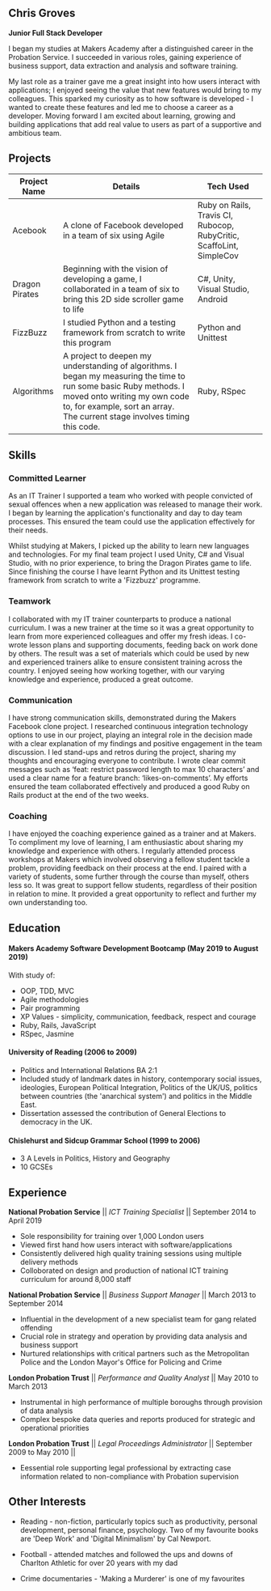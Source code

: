 ## Chris Groves

**Junior Full Stack Developer**

I began my studies at Makers Academy after a distinguished career in the Probation Service. I succeeded in various roles, gaining experience of business support, data extraction and analysis and software training. 

My last role as a trainer gave me a great insight into how users interact with applications; I enjoyed seeing the value that new features would bring to my colleagues. This sparked my curiosity as to how software is developed - I wanted to create these features and led me to choose a career as a developer. Moving forward I am excited about learning, growing and building applications that add real value to users as part of a supportive and ambitious team.

## Projects

| Project Name  | Details                                                                 | Tech Used                |
| ------------- | ------------------------------------------------------------------------|--------------------------|
| Acebook       | A clone of Facebook developed in a team of six using Agile              | Ruby on Rails, Travis CI, Rubocop,                                                                                             RubyCritic, ScaffoLint, SimpleCov | 
| Dragon Pirates| Beginning with the vision of developing a game, I collaborated in a team of six to bring this 2D side scroller game to life                                                                     | C#, Unity, Visual Studio, Android |                                                                       
| FizzBuzz      | I studied Python and a testing framework from scratch to write this program |Python and Unittest  |  
| Algorithms    | A project to deepen my understanding of algorithms. I began my measuring the time to run some basic Ruby methods. I moved onto writing my own code to, for example, sort an array. The current stage involves timing this code. | Ruby, RSpec |

                                                           
                  

## Skills

### Committed Learner

As an IT Trainer I supported a team who worked with people convicted of sexual offences when a new application was released to manage their work. I began by learning the application's functionality and day to day team processes. This ensured the team could use the application effectively for their needs.

Whilst studying at Makers, I picked up the ability to learn new languages and technologies. For my final team project I used Unity, C# and Visual Studio, with no prior experience, to bring the Dragon Pirates game to life. Since finishing the course I have learnt Python and its Unittest testing framework from scratch to write a 'Fizzbuzz' programme.

### Teamwork

I collaborated with my IT trainer counterparts to produce a national curriculum. I was a new trainer at the time so it was a great opportunity to learn from more experienced colleagues and offer my fresh ideas. I co-wrote lesson plans and supporting documents, feeding back on work done by others. The result was a set of materials which could be used by new and experienced trainers alike to ensure consistent training across the country. I enjoyed seeing how working together, with our varying knowledge and experience, produced a great outcome.

### Communication

I have strong communication skills, demonstrated during the Makers Facebook clone project. I researched continuous integration technology options to use in our project, playing an integral role in the decision made with a clear explanation of my findings and positive engagement in the team discussion. I led stand-ups and retros during the project, sharing my thoughts and encouraging everyone to contribute. I wrote clear commit messages such as ‘feat: restrict password length to max 10 characters’ and used a clear name for a feature branch: ‘likes-on-comments’. My efforts ensured the team collaborated effectively and produced a good Ruby on Rails product at the end of the two weeks.

### Coaching

I have enjoyed the coaching experience gained as a trainer and at Makers. To compliment my love of learning, I am enthusiastic about sharing my knowledge and experience with others. I regularly attended process workshops at Makers which involved observing a fellow student tackle a problem, providing feedback on their process at the end. I paired with a variety of students, some further through the course than myself, others less so. It was great to support fellow students, regardless of their position in relation to mine. It provided a great opportunity to reflect and further my own understanding too. 


## Education

#### Makers Academy Software Development Bootcamp (May 2019 to August 2019)

With study of:

- OOP, TDD, MVC
- Agile methodologies
- Pair programming
- XP Values - simplicity, communication, feedback, respect and courage
- Ruby, Rails, JavaScript
- RSpec, Jasmine

#### University of Reading (2006 to 2009)

- Politics and International Relations BA 2:1
- Included study of landmark dates in history, contemporary social issues, ideologies, European Political Integration, Politics of the UK/US, politics between countries (the 'anarchical system') and politics in the Middle East. 
- Dissertation assessed the contribution of General Elections to democracy in the UK.

#### Chislehurst and Sidcup Grammar School (1999 to 2006)

- 3 A Levels in Politics, History and Geography
- 10 GCSEs

## Experience

**National Probation Service**  || *ICT Training Specialist* || September 2014 to April 2019

- Sole responsibility for training over 1,000 London users
- Viewed first hand how users interact with software/applications
- Consistently delivered high quality training sessions using multiple delivery methods
- Colloborated on design and production of national ICT training curriculum for around 8,000 staff


**National Probation Service** || *Business Support Manager* || March 2013 to September 2014

- Influential in the development of a new specialist team for gang related offending
- Crucial role in strategy and operation by providing data analysis and business support
- Nurtured relationships with critical partners such as the Metropolitan Police and the London Mayor's Office for Policing and Crime


**London Probation Trust** || *Performance and Quality Analyst* || May 2010 to March 2013 

- Instrumental in high performance of multiple boroughs through provision of data analysis
- Complex bespoke data queries and reports produced for strategic and operational priorities


**London Probation Trust** || *Legal Proceedings Administrator* || September 2009 to May 2010 || 

- Eessential role supporting legal professional by extracting case information related to non-compliance with Probation supervision


## Other Interests

- Reading - non-fiction, particularly topics such as productivity, personal development, personal finance, psychology. Two of my favourite books are 'Deep Work' and 'Digital Minimalism' by Cal Newport. 

- Football - attended matches and followed the ups and downs of Charlton Athletic for over 20 years with my dad

- Crime documentaries - 'Making a Murderer' is one of my favourites


